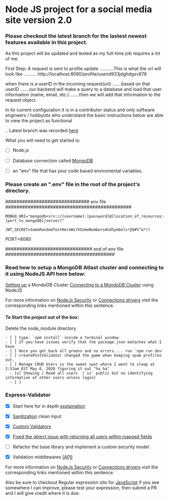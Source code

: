 # Node JS project for a social media site version 2.0

### Please checkout the latest branch for the lastest newest features available in this project.
As this project will be updated and tested as my full-time job requires a lot of me.



First Step:
A request is sent to profile update
...........This is what the url will look like
...........http://localhost:8080/profile/userid933jdghdgxv876

when there is a userID in the incoming request(url)
.......based on that userID
.......our backend will make a query to a database and load that user information (name, email, etc.)
.......then we will add that information to the request object.









In its current configuration it is in a contributor status and only software engineers / hobbyists 
who understand the basic instructions below are able to view the project as functional


.. Latest branch was recorded [here](https://github.com/Hawaiideveloper/nodeJS_SocialMediaSite/branches)
 
 
What you  will need to get started is:
- [ ] Node.js  
- [ ] Database connection called [MongoDB](https://www.mongodb.com/cloud/atlas) 
- [ ] an "env" file that has your code based enviromental variables.  


### Please create an ".env" file in the root of the project's directory.



############################## env file #############################################

```
MONGO_URI="mongodb+srv://[username]:[password]@[location_of_resources:[port_to_mongoDB]/server]"

JWT_SECRET=SomeRandomTextHereWithSomeNumbersAndSymbols!@$#%^&*()
```
PORT=8080



############################### end of env file #######################################






### Read how to setup a MongoDB  Atlast cluster and connecting to it using NodeJS API here below:
[Setting up](https://docs.atlas.mongodb.com/tutorial/create-new-cluster/) a MondoDB Cluster
[Connecting to a MondoDB Cluster](https://docs.atlas.mongodb.com/driver-connection/) using NodeJS

For more information on [NodeJs Security](https://docs.mongodb.com/manual/core/security-scram/) or [Connections drivers](https://docs.mongodb.com/drivers/node) visit the corresponding links mentioned within this sentence.

#### To Start the project out of the box:
Delete the node_module directory  

    - [ ] type: `npm install` inside a terminal window  
    - [ ] If you have issues verify that the package.json mataches what I have  
    - [ ] Once you get back all greens and no errors.... run `npm run dev`  
    - [ ] createPostValidator changed the game when keeping spam profiles out.  
    - [ ] Manage CRUD Users is the sweet spot where I went to sleep at 2:53am EST May 6, 2020 figuring it out "ha ha"  
      - [x] Showing / Read all users  (`is` public but no identifying information of other users unless login)  
      - [ ] 
        

###  Express-Validator
 - [x] Start here for in depth [explaination](https://express-validator.github.io/docs/) 
 - [x] [Sanitization](https://express-validator.github.io/docs/sanitization.html) clean input 
 - [x] [Custom Validators](https://express-validator.github.io/docs/custom-validators-sanitizers.html)
 - [x] [Fixed the object issue with returning all users within mapped fields](https://github.com/Hawaiideveloper/nodeJS_SocialMediaSite/commit/bc72dfdca13b8af3bee701cba4caefa375df4aaa)
 - [ ] Refactor the base library and implement a custom security model
 - [x] Validation middlewares [(API)](https://express-validator.github.io/docs/check-api.html)  


For more information on [NodeJs Security](https://docs.mongodb.com/manual/core/security-scram/) or [Connections drivers](https://docs.mongodb.com/drivers/node) visit the corresponding links mentioned within this sentence.

Also be sure to checkout Regular expression site for [JavaScript](https://developer.mozilla.org/en-US/docs/Web/JavaScript/Guide/Regular_Expressions) if you see somewhere I can improve, please test your expression, then submit a PR and I will give credit where it is due.  

